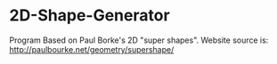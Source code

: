 # 2D-Shape-Generator
Program Based on Paul Borke's 2D "super shapes". Website source is: http://paulbourke.net/geometry/supershape/
